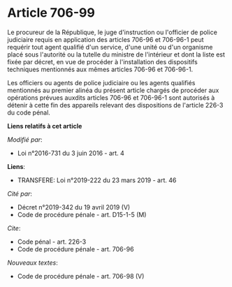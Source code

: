 # Article 706-99

Le procureur de la République, le juge d'instruction ou l'officier de police judiciaire requis en application des articles
706-96 et 706-96-1 peut requérir tout agent qualifié d'un service, d'une unité ou d'un organisme placé sous l'autorité ou la
tutelle du ministre de l'intérieur et dont la liste est fixée par décret, en vue de procéder à l'installation des dispositifs
techniques mentionnés aux mêmes articles 706-96 et 706-96-1. 

Les officiers ou agents de police judiciaire ou les agents qualifiés mentionnés au premier alinéa du présent article chargés
de procéder aux opérations prévues auxdits articles 706-96 et 706-96-1 sont autorisés à détenir à cette fin des appareils
relevant des dispositions de l'article 226-3 du code pénal.

**Liens relatifs à cet article**

_Modifié par_:

  - Loi n°2016-731 du 3 juin 2016 - art. 4

**Liens**:

  - TRANSFERE: Loi n°2019-222 du 23 mars 2019 - art. 46

_Cité par_:

  - Décret n°2019-342 du 19 avril 2019 (V)
  - Code de procédure pénale - art. D15-1-5 (M)

_Cite_:

  - Code pénal - art. 226-3
  - Code de procédure pénale - art. 706-96

_Nouveaux textes_:

  - Code de procédure pénale - art. 706-98 (V)
